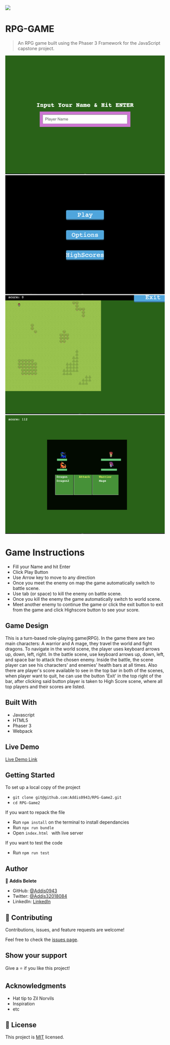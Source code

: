 ![](https://img.shields.io/badge/Microverse-blueviolet)

# RPG-GAME

> An RPG game built using the Phaser 3 Framework for the JavaScript capstone project.

![screenshot](readmeAsset/name.png)
![screenshot](readmeAsset/buttons.png)
![screenshot](readmeAsset/world.png)
![screenshot](readmeAsset/battle.png)

# Game Instructions

- Fill your Name and hit Enter
- Click Play Button
- Use Arrow key to move to any direction
- Once you meet the enemy on map the game automatically switch to battle scene.
- Use tab (or space) to kill the enemy on battle scene.
- Once you kill the enemy the game automatically switch to world scene.
- Meet another enemy to continue the game or click the exit button to exit from the game and click Highscore button to see your score.

## Game Design

This is a turn-based role-playing game(RPG). In the game there are two main characters: A warrior and A mage, they travel the world and fight dragons. To navigate in the world scene, the player uses keyboard arrows up, down, left, right. In the battle scene, use keyboard arrows up, down, left, and space bar to attack the chosen enemy. Inside the battle, the scene player can see his characters' and enemies' health bars at all times. Also there are player's score available to see in the top bar in both of the scenes, when player want to quit, he can use the button 'Exit' in the top right of the bar, after clicking said button player is taken to High Score scene, where all top players and their scores are listed.

## Built With

- Javascript
- HTML5
- Phaser 3
- Webpack

## Live Demo

[Live Demo Link](https://addis0943.github.io/RPG-Game2/)

## Getting Started

To set up a local copy of the project

- `git clone git@github.com:Addis0943/RPG-Game2.git`
- `cd RPG-Game2`

If you want to repack the file

- Run `npm install` on the terminal to install dependancies
- Run `npx run bundle`
- Open `index.html ` with live server

If you want to test the code

- Run `npm run test`

## Author

👤 **Addis Belete**

- GitHub: [@Addis0943](https://github.com/Addis0943)
- Twitter: [@Addis32018084](https://twitter.com/Addis32018084)
- LinkedIn: [LinkedIn](https://www.linkedin.com/in/addis-belete-134b98191/)

## 🤝 Contributing

Contributions, issues, and feature requests are welcome!

Feel free to check the [issues page](../../issues/).

## Show your support

Give a ⭐️ if you like this project!

## Acknowledgments

- Hat tip to Zil Norvils
- Inspiration
- etc

## 📝 License

This project is [MIT](./MIT.md) licensed.
